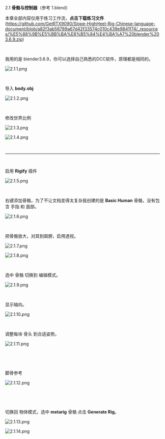 2.1 **骨骼与控制器**（参考 1.blend）

本章全部内容仅用于练习工作流，**点击下载练习文件**(https://github.com/GetRTX9090/Slope-HighHeel-Rig-Chinese-language-document/blob/a82f3ab58789a67d42f33574c010c439e9841f74/_resources/%E5%88%9B%E5%BB%BA%E8%B5%84%E4%BA%A7%20blender%203.6.9.zip)

&nbsp;

我用的是 blender3.6.9，你可以选择自己熟悉的DCC软件，原理都是相同的。

![2.1.1.png](../../_resources/2.1.1.png)

&nbsp;

导入 **body.obj**

![2.1.2.png](../../_resources/2.1.2.png)

&nbsp;

修改世界比例

![2.1.3.png](../../_resources/2.1.3.png)

![2.1.4.png](../../_resources/2.1.4.png)

&nbsp;

* * *

&nbsp;

启用 **Rigify** 插件

![2.1.5.png](../../_resources/2.1.5.png)

&nbsp;

右键添加骨骼，为了不让文档变得太复杂我创建的是 **Basic Human** 骨骼，没有包含 手指 和 面部。

![2.1.6.png](../../_resources/2.1.6.png)

&nbsp;

把骨骼放大，对其到肩膀，启用透视。

![2.1.7.png](../../_resources/2.1.7.png)

![2.1.8.png](../../_resources/2.1.8.png)

&nbsp;

选中 骨骼 切换到 编辑模式。

![2.1.9.png](../../_resources/2.1.9.png)

&nbsp;

显示轴向。

![2.1.10.png](../../_resources/2.1.10.png)

&nbsp;

调整每块 骨头 到合适姿势。

![2.1.11.png](../../_resources/2.1.11.png)

&nbsp;

&nbsp;

脚骨参考

![2.1.12.png](../../_resources/2.1.12.png)

&nbsp;

&nbsp;

切换回 物体模式，选中 **metarig** 骨骼 点击 **Generate Rig**。

![2.1.13.png](../../_resources/2.1.13.png)

![2.1.14.png](../../_resources/2.1.14.png)

&nbsp;
